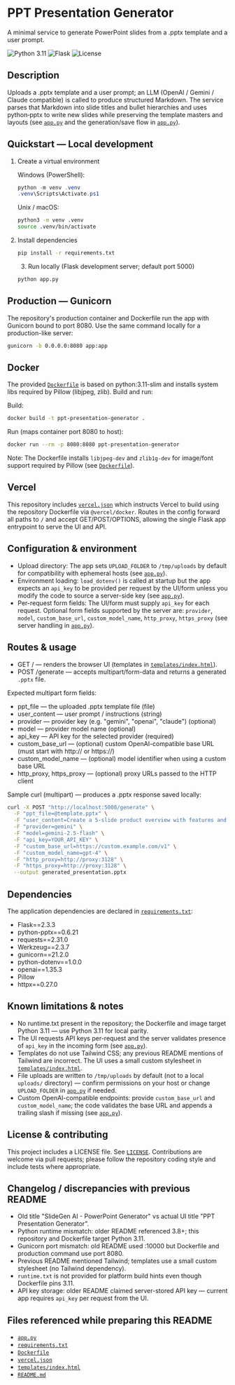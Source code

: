 # PPT Presentation Generator

A minimal service to generate PowerPoint slides from a .pptx template and a user prompt.

![Python 3.11](https://img.shields.io/badge/Python-3.11-blue) ![Flask](https://img.shields.io/badge/Flask-2.3.3-orange) ![License](https://img.shields.io/badge/License-MIT-green)

Description
-----------

Uploads a .pptx template and a user prompt; an LLM (OpenAI / Gemini / Claude compatible) is called to produce structured Markdown. The service parses that Markdown into slide titles and bullet hierarchies and uses python‑pptx to write new slides while preserving the template masters and layouts (see [`app.py`](app.py:133) and the generation/save flow in [`app.py`](app.py:347-424)).

Quickstart — Local development
-----------------------------

1. Create a virtual environment

   Windows (PowerShell):

   ```powershell
   python -m venv .venv
   .venv\Scripts\Activate.ps1
   ```

   Unix / macOS:

   ```bash
   python3 -m venv .venv
   source .venv/bin/activate
   ```

2. Install dependencies

   ```bash
   pip install -r requirements.txt
   ```

   3. Run locally (Flask development server; default port 5000)

   ```bash
   python app.py
   ```

Production — Gunicorn
---------------------

The repository's production container and Dockerfile run the app with Gunicorn bound to port 8080. Use the same command locally for a production-like server:

```bash
gunicorn -b 0.0.0.0:8080 app:app
```

Docker
------

The provided [`Dockerfile`](Dockerfile:1) is based on python:3.11-slim and installs system libs required by Pillow (libjpeg, zlib). Build and run:

Build:

```bash
docker build -t ppt-presentation-generator .
```

Run (maps container port 8080 to host):

```bash
docker run --rm -p 8080:8080 ppt-presentation-generator
```

Note: The Dockerfile installs `libjpeg-dev` and `zlib1g-dev` for image/font support required by Pillow (see [`Dockerfile`](Dockerfile:7-9,19)).

Vercel
------

This repository includes [`vercel.json`](vercel.json:1) which instructs Vercel to build using the repository Dockerfile via `@vercel/docker`. Routes in the config forward all paths to `/` and accept GET/POST/OPTIONS, allowing the single Flask app entrypoint to serve the UI and API.

Configuration & environment
---------------------------

- Upload directory: The app sets `UPLOAD_FOLDER` to `/tmp/uploads` by default for compatibility with ephemeral hosts (see [`app.py`](app.py:47-51)).
- Environment loading: `load_dotenv()` is called at startup but the app expects an `api_key` to be provided per request by the UI/form unless you modify the code to source a server-side key (see [`app.py`](app.py:13-15)).
- Per-request form fields: The UI/form must supply `api_key` for each request. Optional form fields supported by the server are: `provider`, `model`, `custom_base_url`, `custom_model_name`, `http_proxy`, `https_proxy` (see server handling in [`app.py`](app.py:317-366)).

Routes & usage
--------------

- GET / — renders the browser UI (templates in [`templates/index.html`](templates/index.html:1)).
- POST /generate — accepts multipart/form-data and returns a generated `.pptx` file.

Expected multipart form fields:

- ppt_file — the uploaded .pptx template file (file)
- user_content — user prompt / instructions (string)
- provider — provider key (e.g. "gemini", "openai", "claude") (optional)
- model — provider model name (optional)
- api_key — API key for the selected provider (required)
- custom_base_url — (optional) custom OpenAI-compatible base URL (must start with http:// or https://)
- custom_model_name — (optional) model identifier when using a custom base URL
- http_proxy, https_proxy — (optional) proxy URLs passed to the HTTP client

Sample curl (multipart) — produces a .pptx response saved locally:

```bash
curl -X POST "http://localhost:5000/generate" \
  -F "ppt_file=@template.pptx" \
  -F "user_content=Create a 5-slide product overview with features and roadmap." \
  -F "provider=gemini" \
  -F "model=gemini-2.5-flash" \
  -F "api_key=YOUR_API_KEY" \
  -F "custom_base_url=https://custom.example.com/v1" \
  -F "custom_model_name=gpt-4" \
  -F "http_proxy=http://proxy:3128" \
  -F "https_proxy=http://proxy:3128" \
  --output generated_presentation.pptx
```

Dependencies
------------

The application dependencies are declared in [`requirements.txt`](requirements.txt:1-9):

- Flask==2.3.3
- python-pptx==0.6.21
- requests==2.31.0
- Werkzeug==2.3.7
- gunicorn==21.2.0
- python-dotenv==1.0.0
- openai==1.35.3
- Pillow
- httpx==0.27.0

Known limitations & notes
-------------------------

- No runtime.txt present in the repository; the Dockerfile and image target Python 3.11 — use Python 3.11 for local parity.
- The UI requests API keys per-request and the server validates presence of `api_key` in the incoming form (see [`app.py`](app.py:337-339)).
- Templates do not use Tailwind CSS; any previous README mentions of Tailwind are incorrect. The UI uses a small custom stylesheet in [`templates/index.html`](templates/index.html:12-20).
- File uploads are written to `/tmp/uploads` by default (not to a local `uploads/` directory) — confirm permissions on your host or change `UPLOAD_FOLDER` in [`app.py`](app.py:47-51) if needed.
- Custom OpenAI-compatible endpoints: provide `custom_base_url` and `custom_model_name`; the code validates the base URL and appends a trailing slash if missing (see [`app.py`](app.py:326-336)).

License & contributing
----------------------

This project includes a LICENSE file. See [`LICENSE`](LICENSE:1). Contributions are welcome via pull requests; please follow the repository coding style and include tests where appropriate.

Changelog / discrepancies with previous README
----------------------------------------------

- Old title "SlideGen AI - PowerPoint Generator" vs actual UI title "PPT Presentation Generator".
- Python runtime mismatch: older README referenced 3.8+; this repository and Dockerfile target Python 3.11.
- Gunicorn port mismatch: old README used :10000 but Dockerfile and production command use port 8080.
- Previous README mentioned Tailwind; templates use a small custom stylesheet (no Tailwind dependency).
- `runtime.txt` is not provided for platform build hints even though Dockerfile pins 3.11.
- API key storage: older README claimed server-stored API key — current app requires `api_key` per request from the UI.

Files referenced while preparing this README
-------------------------------------------

- [`app.py`](app.py:1)
- [`requirements.txt`](requirements.txt:1)
- [`Dockerfile`](Dockerfile:1)
- [`vercel.json`](vercel.json:1)
- [`templates/index.html`](templates/index.html:1)
- [`README.md`](README.md:1)
